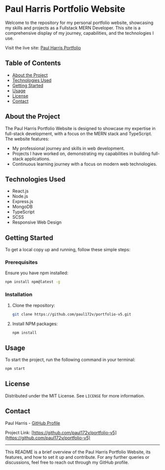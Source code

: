 # Paul Harris Portfolio Website

Welcome to the repository for my personal portfolio website, showcasing my skills and projects as a Fullstack MERN Developer. This site is a comprehensive display of my journey, capabilities, and the technologies I use.

Visit the live site: [Paul Harris Portfolio](https://paul-172v-portfolio.netlify.app/)

## Table of Contents

- [About the Project](#about-the-project)
- [Technologies Used](#technologies-used)
- [Getting Started](#getting-started)
- [Usage](#usage)
- [License](#license)
- [Contact](#contact)

## About the Project

The Paul Harris Portfolio Website is designed to showcase my expertise in full-stack development, with a focus on the MERN stack and TypeScript. The website features:

- My professional journey and skills in web development.
- Projects I have worked on, demonstrating my capabilities in building full-stack applications.
- Continuous learning journey with a focus on modern web technologies.

## Technologies Used

- React.js
- Node.js
- Express.js
- MongoDB
- TypeScript
- SCSS
- Responsive Web Design

## Getting Started

To get a local copy up and running, follow these simple steps:

### Prerequisites

Ensure you have npm installed:

```bash
npm install npm@latest -g
```

### Installation

1. Clone the repository:
   ```bash
   git clone https://github.com/paul172v/portfolio-v5.git
   ```
2. Install NPM packages:
   ```bash
   npm install
   ```

## Usage

To start the project, run the following command in your terminal:

```bash
npm start
```

## License

Distributed under the MIT License. See `LICENSE` for more information.

## Contact

Paul Harris - [GitHub Profile](https://github.com/paul172v)

Project Link: [https://github.com/paul172v/portfolio-v5](https://github.com/paul172v/portfolio-v5)

---

This README is a brief overview of the Paul Harris Portfolio Website, its features, and how to set it up and contribute. For any further queries or discussions, feel free to reach out through my GitHub profile.
